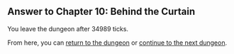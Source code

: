 ## Answer to Chapter 10: Behind the Curtain

You leave the dungeon after 34989 ticks.

From here, you can [return to the dungeon](../../../chapters/10/behind-the-curtain.md) or [continue to the next dungeon](../../../chapters/11/geomancer.md).
